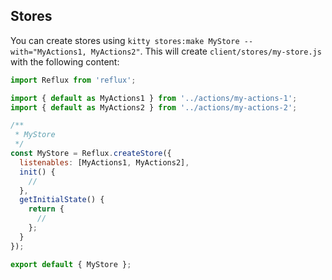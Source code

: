 ## Stores

You can create stores using `kitty stores:make MyStore --with="MyActions1, MyActions2"`. This will create `client/stores/my-store.js` with the following content:

```jsx
import Reflux from 'reflux';

import { default as MyActions1 } from '../actions/my-actions-1';
import { default as MyActions2 } from '../actions/my-actions-2';

/**
 * MyStore
 */
const MyStore = Reflux.createStore({
  listenables: [MyActions1, MyActions2],
  init() {
    //
  },
  getInitialState() {
    return {
      //
    };
  }
});

export default { MyStore };

```
